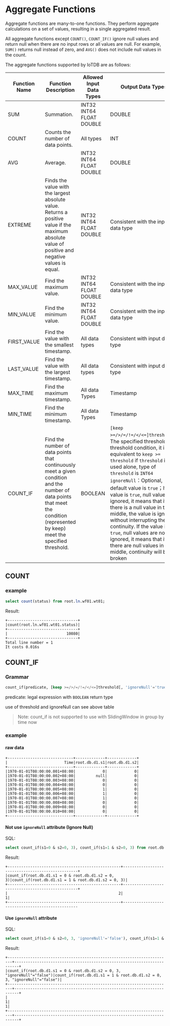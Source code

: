 <!--

    Licensed to the Apache Software Foundation (ASF) under one
    or more contributor license agreements.  See the NOTICE file
    distributed with this work for additional information
    regarding copyright ownership.  The ASF licenses this file
    to you under the Apache License, Version 2.0 (the
    "License"); you may not use this file except in compliance
    with the License.  You may obtain a copy of the License at
    
        http://www.apache.org/licenses/LICENSE-2.0
    
    Unless required by applicable law or agreed to in writing,
    software distributed under the License is distributed on an
    "AS IS" BASIS, WITHOUT WARRANTIES OR CONDITIONS OF ANY
    KIND, either express or implied.  See the License for the
    specific language governing permissions and limitations
    under the License.

-->

# Aggregate Functions

Aggregate functions are many-to-one functions. They perform aggregate calculations on a set of values, resulting in a single aggregated result.

All aggregate functions except `COUNT()`, `COUNT_IF()` ignore null values and return null when there are no input rows or all values are null. For example, `SUM()` returns null instead of zero, and `AVG()` does not include null values in the count.

The aggregate functions supported by IoTDB are as follows:

| Function Name | Function Description                                                                                                                                 | Allowed Input Data Types | Output Data Types                                                                                                                                                                                                                                                                                                                                                                                                                                                                                                                          |
| ------------- |------------------------------------------------------------------------------------------------------------------------------------------------------| ------------------------ |--------------------------------------------------------------------------------------------------------------------------------------------------------------------------------------------------------------------------------------------------------------------------------------------------------------------------------------------------------------------------------------------------------------------------------------------------------------------------------------------------------------------------------------------|
| SUM           | Summation.                                                                                                                                           | INT32 INT64 FLOAT DOUBLE | DOUBLE                                                                                                                                                                                                                                                                                                                                                                                                                                                                                                                                     |
| COUNT         | Counts the number of data points.                                                                                                                    | All types                | INT                                                                                                                                                                                                                                                                                                                                                                                                                                                                                                                                        |
| AVG           | Average.                                                                                                                                             | INT32 INT64 FLOAT DOUBLE | DOUBLE                                                                                                                                                                                                                                                                                                                                                                                                                                                                                                                                     |
| EXTREME       | Finds the value with the largest absolute value. Returns a positive value if the maximum absolute value of positive and negative values is equal.    | INT32 INT64 FLOAT DOUBLE | Consistent with the input data type                                                                                                                                                                                                                                                                                                                                                                                                                                                                                                        |
| MAX_VALUE     | Find the maximum value.                                                                                                                              | INT32 INT64 FLOAT DOUBLE | Consistent with the input data type                                                                                                                                                                                                                                                                                                                                                                                                                                                                                                        |
| MIN_VALUE     | Find the minimum value.                                                                                                                              | INT32 INT64 FLOAT DOUBLE | Consistent with the input data type                                                                                                                                                                                                                                                                                                                                                                                                                                                                                                        |
| FIRST_VALUE   | Find the value with the smallest timestamp.                                                                                                          | All data types           | Consistent with input data type                                                                                                                                                                                                                                                                                                                                                                                                                                                                                                            |
| LAST_VALUE    | Find the value with the largest timestamp.                                                                                                           | All data types           | Consistent with input data type                                                                                                                                                                                                                                                                                                                                                                                                                                                                                                            |
| MAX_TIME      | Find the maximum timestamp.                                                                                                                          | All data Types           | Timestamp                                                                                                                                                                                                                                                                                                                                                                                                                                                                                                                                  |
| MIN_TIME      | Find the minimum timestamp.                                                                                                                          | All data Types           | Timestamp                                                                                                                                                                                                                                                                                                                                                                                                                                                                                                                                  |
| COUNT_IF    | Find the number of data points that continuously meet a given condition and the number of data points that meet the condition (represented by keep) meet the specified threshold. | BOOLEAN                  | `[keep >=/>/=/!=/</<=]threshold`：The specified threshold or threshold condition, it is equivalent to `keep >= threshold` if `threshold` is used alone, type of `threshold` is `INT64`<br/> `ignoreNull`：Optional, default value is `true`；If the value is `true`, null values are ignored, it means that if there is a null value in the middle, the value is ignored without interrupting the continuity. If the value is `true`, null values are not ignored, it means that if there are null values in the middle, continuity will be broken | INT64     |

## COUNT

### example

```sql
select count(status) from root.ln.wf01.wt01;
```
Result:

```
+-------------------------------+
|count(root.ln.wf01.wt01.status)|
+-------------------------------+
|                          10080|
+-------------------------------+
Total line number = 1
It costs 0.016s
```

## COUNT_IF

### Grammar
```sql
count_if(predicate, [keep >=/>/=/!=/</<=]threshold[, 'ignoreNull'='true/false'])
```
predicate: legal expression with `BOOLEAN` return type

use of threshold and ignoreNull can see above table

>Note: count_if is not supported to use with SlidingWindow in group by time now

### example

#### raw data

``` 
+-----------------------------+-------------+-------------+
|                         Time|root.db.d1.s1|root.db.d1.s2|
+-----------------------------+-------------+-------------+
|1970-01-01T08:00:00.001+08:00|            0|            0|
|1970-01-01T08:00:00.002+08:00|         null|            0|
|1970-01-01T08:00:00.003+08:00|            0|            0|
|1970-01-01T08:00:00.004+08:00|            0|            0|
|1970-01-01T08:00:00.005+08:00|            1|            0|
|1970-01-01T08:00:00.006+08:00|            1|            0|
|1970-01-01T08:00:00.007+08:00|            1|            0|
|1970-01-01T08:00:00.008+08:00|            0|            0|
|1970-01-01T08:00:00.009+08:00|            0|            0|
|1970-01-01T08:00:00.010+08:00|            0|            0|
+-----------------------------+-------------+-------------+
```

#### Not use `ignoreNull` attribute (Ignore Null)

SQL:
```sql
select count_if(s1=0 & s2=0, 3), count_if(s1=1 & s2=0, 3) from root.db.d1
```

Result:
```
+--------------------------------------------------+--------------------------------------------------+
|count_if(root.db.d1.s1 = 0 & root.db.d1.s2 = 0, 3)|count_if(root.db.d1.s1 = 1 & root.db.d1.s2 = 0, 3)|
+--------------------------------------------------+--------------------------------------------------+
|                                                 2|                                                 1|
+--------------------------------------------------+--------------------------------------------------
```

#### Use `ignoreNull` attribute

SQL:
```sql
select count_if(s1=0 & s2=0, 3, 'ignoreNull'='false'), count_if(s1=1 & s2=0, 3, 'ignoreNull'='false') from root.db.d1
```

Result:
```
+------------------------------------------------------------------------+------------------------------------------------------------------------+
|count_if(root.db.d1.s1 = 0 & root.db.d1.s2 = 0, 3, "ignoreNull"="false")|count_if(root.db.d1.s1 = 1 & root.db.d1.s2 = 0, 3, "ignoreNull"="false")|
+------------------------------------------------------------------------+------------------------------------------------------------------------+
|                                                                       1|                                                                       1|
+------------------------------------------------------------------------+------------------------------------------------------------------------+
```